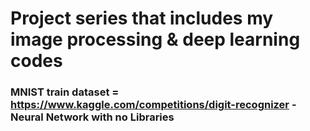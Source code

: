 # Project series that includes my image processing & deep learning codes

### MNIST train dataset = https://www.kaggle.com/competitions/digit-recognizer - Neural Network with no Libraries
